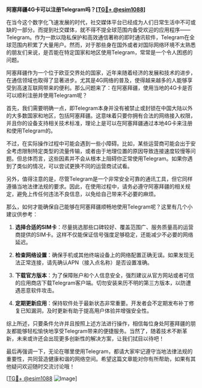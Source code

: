 **阿塞拜疆4G卡可以注册Telegram吗？[[TG💪+ @esim1088](https://t.me/s/esim1088)]**

在当今这个数字化飞速发展的时代，社交媒体平台已经成为人们日常生活中不可或缺的一部分。而提到社交媒体，就不得不提全球范围内备受欢迎的应用程序——Telegram。作为一款以隐私保护和高效通信著称的即时通讯软件，Telegram在全球范围内积累了大量用户。然而，对于那些身在国外或者对国际网络环境不太熟悉的朋友们来说，是否能在特定国家和地区使用Telegram，常常是一个令人困惑的问题。

阿塞拜疆作为一个位于欧亚交界处的国家，近年来随着经济的发展和技术的进步，在通信领域也取得了显著进步。尤其是4G网络的普及，使得越来越多的人能够享受到高速互联网带来的便利。那么问题来了：在阿塞拜疆，使用当地的4G卡是否可以顺利注册并使用Telegram呢？

首先，我们需要明确一点，即Telegram本身并没有被禁止或封锁在中国大陆以外的大多数国家和地区，包括阿塞拜疆。这意味着只要你拥有合法的网络接入权限，并且你的设备支持相关技术标准，理论上是可以在阿塞拜疆通过本地4G卡来注册和使用Telegram的。

不过，在实际操作过程中可能会遇到一些小障碍。比如，某些运营商可能会出于安全考虑限制特定类型的流量传输，或者由于地理位置的原因导致连接速度较慢等问题。但总体而言，这些因素并不会从根本上阻碍你正常使用Telegram。如果你遇到了类似的情况，可以尝试更换不同的运营商试试看。

另外，值得注意的是，尽管Telegram是一个非常安全可靠的通讯工具，但它同样遵循当地法律法规的要求。因此，在使用过程中，请务必遵守阿塞拜疆的相关规定，避免上传任何违法不良信息，以免给自己带来不必要的麻烦。

那么，如何才能确保自己能够在阿塞拜疆顺畅地使用Telegram呢？这里有几个小建议供参考：

1. **选择合适的SIM卡**：尽量挑选那些口碑较好、覆盖范围广、服务质量高的运营商提供的SIM卡。这样不仅能保证信号强度足够稳定，还能减少不必要的网络延迟。
   
2. **检查网络设置**：确保手机或其他终端设备上的网络配置正确无误。如果发现无法正常连接，请先确认APN（接入点名称）是否设置准确。
   
3. **下载官方版本**：为了保障账户和个人信息安全，强烈建议从官方网站或者可信的应用商店下载Telegram客户端。切勿安装来历不明的第三方版本，以防遭遇恶意软件攻击。
   
4. **定期更新应用**：保持软件处于最新状态非常重要。开发者会不定期发布补丁修复已知漏洞，及时更新有助于提高用户体验并增强安全性。

综上所述，只要条件允许并且按照上述方法进行操作，相信每位身处阿塞拜疆的朋友都能够轻松愉快地享受Telegram带来的便捷服务。当然了，随着技术不断革新，未来或许还会出现更多创新性的解决方案，让我们拭目以待吧！

最后再强调一下，无论在哪里使用Telegram，都请大家牢记遵守当地法律法规的重要性，共同营造健康和谐的网络空间。希望这篇文章能对你有所帮助，如果有其他疑问欢迎随时交流讨论哦！

[[TG💪+ @esim1088](https://t.me/s/esim1088) ![Image](https://i.postimg.cc/4NQfJmqS/Snipaste-2025-05-13-00-14-12.png)]